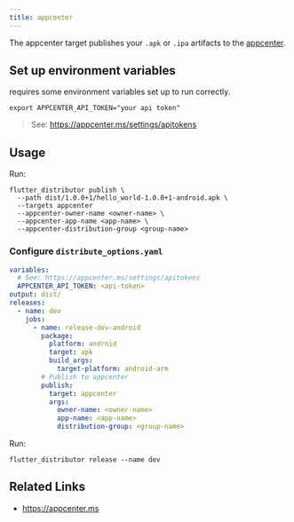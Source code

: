```yaml
---
title: appcenter
---
```


The appcenter target publishes your `.apk` or `.ipa` artifacts to the [appcenter](https://appcenter.ms).

## Set up environment variables

requires some environment variables set up to run correctly.

```
export APPCENTER_API_TOKEN="your api token"
```

> See: https://appcenter.ms/settings/apitokens

## Usage

Run:

```
flutter_distributor publish \
  --path dist/1.0.0+1/hello_world-1.0.0+1-android.apk \
  --targets appcenter
  --appcenter-owner-name <owner-name> \
  --appcenter-app-name <app-name> \
  --appcenter-distribution-group <group-name>
```

### Configure `distribute_options.yaml`

```yaml
variables:
  # See: https://appcenter.ms/settings/apitokens
  APPCENTER_API_TOKEN: <api-token>
output: dist/
releases:
  - name: dev
    jobs:
      - name: release-dev-android
        package:
          platform: android
          target: apk
          build_args:
            target-platform: android-arm
        # Publish to appcenter
        publish:
          target: appcenter
          args:
            owner-name: <owner-name>
            app-name: <app-name>
            distribution-group: <group-name>
```

Run:

```
flutter_distributor release --name dev
```

## Related Links

- https://appcenter.ms
